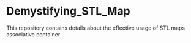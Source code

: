 # Demystifying_STL_Map
This repository contains details about the effective usage of STL maps associative container
